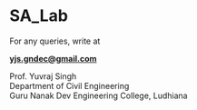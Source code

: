 # SA_Lab

For any queries, write at

**yjs.gndec@gmail.com**

Prof. Yuvraj Singh  
Department of Civil Engineering  
Guru Nanak Dev Engineering College, Ludhiana
